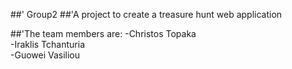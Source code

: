 ##' Group2
##'A project to create a treasure hunt web application

##'The team members are:
-Christos Topaka<br>
-Iraklis Tchanturia<br>
-Guowei Vasiliou<br>

